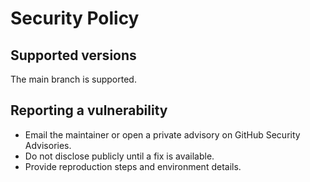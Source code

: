 # Security Policy

## Supported versions
The main branch is supported.

## Reporting a vulnerability
- Email the maintainer or open a private advisory on GitHub Security Advisories.
- Do not disclose publicly until a fix is available.
- Provide reproduction steps and environment details.

